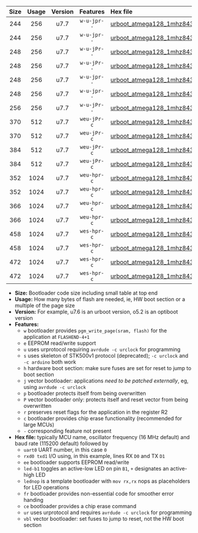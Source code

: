 |Size|Usage|Version|Features|Hex file|
|:-:|:-:|:-:|:-:|:--|
|244|256|u7.7|`w-u-jpr--`|[urboot_atmega128_1mhz8432_4800bps_uart1_rxd2_txd3_led+b5_ur_vbl.hex](https://raw.githubusercontent.com/stefanrueger/urboot.hex/main/mcus/atmega128/fcpu_1mhz8432/4800_bps/urboot_atmega128_1mhz8432_4800bps_uart1_rxd2_txd3_led+b5_ur_vbl.hex)|
|244|256|u7.7|`w-u-jpr--`|[urboot_atmega128_1mhz8432_4800bps_uart1_rxd2_txd3_lednop_ur_vbl.hex](https://raw.githubusercontent.com/stefanrueger/urboot.hex/main/mcus/atmega128/fcpu_1mhz8432/4800_bps/urboot_atmega128_1mhz8432_4800bps_uart1_rxd2_txd3_lednop_ur_vbl.hex)|
|248|256|u7.7|`w-u-jPr--`|[urboot_atmega128_1mhz8432_4800bps_uart0_rxe0_txe1_led+b5_ur_vbl.hex](https://raw.githubusercontent.com/stefanrueger/urboot.hex/main/mcus/atmega128/fcpu_1mhz8432/4800_bps/urboot_atmega128_1mhz8432_4800bps_uart0_rxe0_txe1_led+b5_ur_vbl.hex)|
|248|256|u7.7|`w-u-jPr--`|[urboot_atmega128_1mhz8432_4800bps_uart0_rxe0_txe1_lednop_ur_vbl.hex](https://raw.githubusercontent.com/stefanrueger/urboot.hex/main/mcus/atmega128/fcpu_1mhz8432/4800_bps/urboot_atmega128_1mhz8432_4800bps_uart0_rxe0_txe1_lednop_ur_vbl.hex)|
|248|256|u7.7|`w-u-jpr--`|[urboot_atmega128_1mhz8432_4800bps_uart0_rxe0_txe1_led+b5_fr_ur_vbl.hex](https://raw.githubusercontent.com/stefanrueger/urboot.hex/main/mcus/atmega128/fcpu_1mhz8432/4800_bps/urboot_atmega128_1mhz8432_4800bps_uart0_rxe0_txe1_led+b5_fr_ur_vbl.hex)|
|248|256|u7.7|`w-u-jpr--`|[urboot_atmega128_1mhz8432_4800bps_uart0_rxe0_txe1_lednop_fr_ur_vbl.hex](https://raw.githubusercontent.com/stefanrueger/urboot.hex/main/mcus/atmega128/fcpu_1mhz8432/4800_bps/urboot_atmega128_1mhz8432_4800bps_uart0_rxe0_txe1_lednop_fr_ur_vbl.hex)|
|256|256|u7.7|`w-u-jPr--`|[urboot_atmega128_1mhz8432_4800bps_uart1_rxd2_txd3_ur_vbl.hex](https://raw.githubusercontent.com/stefanrueger/urboot.hex/main/mcus/atmega128/fcpu_1mhz8432/4800_bps/urboot_atmega128_1mhz8432_4800bps_uart1_rxd2_txd3_ur_vbl.hex)|
|370|512|u7.7|`weu-jPr-c`|[urboot_atmega128_1mhz8432_4800bps_uart0_rxe0_txe1_ee_led+b5_fr_ce_ur_vbl.hex](https://raw.githubusercontent.com/stefanrueger/urboot.hex/main/mcus/atmega128/fcpu_1mhz8432/4800_bps/urboot_atmega128_1mhz8432_4800bps_uart0_rxe0_txe1_ee_led+b5_fr_ce_ur_vbl.hex)|
|370|512|u7.7|`weu-jPr-c`|[urboot_atmega128_1mhz8432_4800bps_uart0_rxe0_txe1_ee_lednop_fr_ce_ur_vbl.hex](https://raw.githubusercontent.com/stefanrueger/urboot.hex/main/mcus/atmega128/fcpu_1mhz8432/4800_bps/urboot_atmega128_1mhz8432_4800bps_uart0_rxe0_txe1_ee_lednop_fr_ce_ur_vbl.hex)|
|384|512|u7.7|`weu-jPr-c`|[urboot_atmega128_1mhz8432_4800bps_uart1_rxd2_txd3_ee_led+b5_fr_ce_ur_vbl.hex](https://raw.githubusercontent.com/stefanrueger/urboot.hex/main/mcus/atmega128/fcpu_1mhz8432/4800_bps/urboot_atmega128_1mhz8432_4800bps_uart1_rxd2_txd3_ee_led+b5_fr_ce_ur_vbl.hex)|
|384|512|u7.7|`weu-jPr-c`|[urboot_atmega128_1mhz8432_4800bps_uart1_rxd2_txd3_ee_lednop_fr_ce_ur_vbl.hex](https://raw.githubusercontent.com/stefanrueger/urboot.hex/main/mcus/atmega128/fcpu_1mhz8432/4800_bps/urboot_atmega128_1mhz8432_4800bps_uart1_rxd2_txd3_ee_lednop_fr_ce_ur_vbl.hex)|
|352|1024|u7.7|`weu-hpr-c`|[urboot_atmega128_1mhz8432_4800bps_uart0_rxe0_txe1_ee_led+b5_fr_ce_ur.hex](https://raw.githubusercontent.com/stefanrueger/urboot.hex/main/mcus/atmega128/fcpu_1mhz8432/4800_bps/urboot_atmega128_1mhz8432_4800bps_uart0_rxe0_txe1_ee_led+b5_fr_ce_ur.hex)|
|352|1024|u7.7|`weu-hpr-c`|[urboot_atmega128_1mhz8432_4800bps_uart0_rxe0_txe1_ee_lednop_fr_ce_ur.hex](https://raw.githubusercontent.com/stefanrueger/urboot.hex/main/mcus/atmega128/fcpu_1mhz8432/4800_bps/urboot_atmega128_1mhz8432_4800bps_uart0_rxe0_txe1_ee_lednop_fr_ce_ur.hex)|
|366|1024|u7.7|`weu-hpr-c`|[urboot_atmega128_1mhz8432_4800bps_uart1_rxd2_txd3_ee_led+b5_fr_ce_ur.hex](https://raw.githubusercontent.com/stefanrueger/urboot.hex/main/mcus/atmega128/fcpu_1mhz8432/4800_bps/urboot_atmega128_1mhz8432_4800bps_uart1_rxd2_txd3_ee_led+b5_fr_ce_ur.hex)|
|366|1024|u7.7|`weu-hpr-c`|[urboot_atmega128_1mhz8432_4800bps_uart1_rxd2_txd3_ee_lednop_fr_ce_ur.hex](https://raw.githubusercontent.com/stefanrueger/urboot.hex/main/mcus/atmega128/fcpu_1mhz8432/4800_bps/urboot_atmega128_1mhz8432_4800bps_uart1_rxd2_txd3_ee_lednop_fr_ce_ur.hex)|
|458|1024|u7.7|`wes-hpr-c`|[urboot_atmega128_1mhz8432_4800bps_uart0_rxe0_txe1_ee_led+b5_fr_ce.hex](https://raw.githubusercontent.com/stefanrueger/urboot.hex/main/mcus/atmega128/fcpu_1mhz8432/4800_bps/urboot_atmega128_1mhz8432_4800bps_uart0_rxe0_txe1_ee_led+b5_fr_ce.hex)|
|458|1024|u7.7|`wes-hpr-c`|[urboot_atmega128_1mhz8432_4800bps_uart0_rxe0_txe1_ee_lednop_fr_ce.hex](https://raw.githubusercontent.com/stefanrueger/urboot.hex/main/mcus/atmega128/fcpu_1mhz8432/4800_bps/urboot_atmega128_1mhz8432_4800bps_uart0_rxe0_txe1_ee_lednop_fr_ce.hex)|
|472|1024|u7.7|`wes-hpr-c`|[urboot_atmega128_1mhz8432_4800bps_uart1_rxd2_txd3_ee_led+b5_fr_ce.hex](https://raw.githubusercontent.com/stefanrueger/urboot.hex/main/mcus/atmega128/fcpu_1mhz8432/4800_bps/urboot_atmega128_1mhz8432_4800bps_uart1_rxd2_txd3_ee_led+b5_fr_ce.hex)|
|472|1024|u7.7|`wes-hpr-c`|[urboot_atmega128_1mhz8432_4800bps_uart1_rxd2_txd3_ee_lednop_fr_ce.hex](https://raw.githubusercontent.com/stefanrueger/urboot.hex/main/mcus/atmega128/fcpu_1mhz8432/4800_bps/urboot_atmega128_1mhz8432_4800bps_uart1_rxd2_txd3_ee_lednop_fr_ce.hex)|

- **Size:** Bootloader code size including small table at top end
- **Usage:** How many bytes of flash are needed, ie, HW boot section or a multiple of the page size
- **Version:** For example, u7.6 is an urboot version, o5.2 is an optiboot version
- **Features:**
  + `w` bootloader provides `pgm_write_page(sram, flash)` for the application at `FLASHEND-4+1`
  + `e` EEPROM read/write support
  + `u` uses urprotocol requiring `avrdude -c urclock` for programming
  + `s` uses skeleton of STK500v1 protocol (deprecated); `-c urclock` and `-c arduino` both work
  + `h` hardware boot section: make sure fuses are set for reset to jump to boot section
  + `j` vector bootloader: applications *need to be patched externally*, eg, using `avrdude -c urclock`
  + `p` bootloader protects itself from being overwritten
  + `P` vector bootloader only: protects itself and reset vector from being overwritten
  + `r` preserves reset flags for the application in the register R2
  + `c` bootloader provides chip erase functionality (recommended for large MCUs)
  + `-` corresponding feature not present
- **Hex file:** typically MCU name, oscillator frequency (16 MHz default) and baud rate (115200 default) followed by
  + `uart0` UART number, in this case `0`
  + `rxd0 txd1` I/O using, in this example, lines RX `D0` and TX `D1`
  + `ee` bootloader supports EEPROM read/write
  + `led-b1` toggles an active-low LED on pin `B1`, `+` designates an active-high LED
  + `lednop` is a template bootloader with `mov rx,rx` nops as placeholders for LED operations
  + `fr` bootloader provides non-essential code for smoother error handing
  + `ce` bootloader provides a chip erase command
  + `ur` uses urprotocol and requires `avrdude -c urclock` for programming
  + `vbl` vector bootloader: set fuses to jump to reset, not the HW boot section
